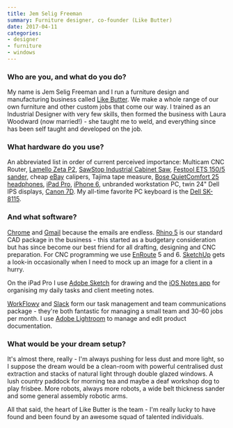 ```yaml
---
title: Jem Selig Freeman
summary: Furniture designer, co-founder (Like Butter)
date: 2017-04-11
categories:
- designer
- furniture
- windows
---
```


### Who are you, and what do you do?

My name is Jem Selig Freeman and I run a furniture design and manufacturing business called [Like Butter](http://likebutter.com.au/ "Jem's furniture design company website."). We make a whole range of our own furniture and other custom jobs that come our way. I trained as an Industrial Designer with very few skills, then formed the business with Laura Woodward (now married!) - she taught me to weld, and everything since has been self taught and developed on the job.

### What hardware do you use?

An abbreviated list in order of current perceived importance: Multicam CNC Router, [Lamello Zeta P2][zeta-p2], [SawStop Industrial Cabinet Saw][industrial-cabinet-saw], [Festool ETS 150/5 sander][ets-150-5], cheap [eBay][] calipers, Tajima tape measure, [Bose QuietComfort 25 headphones][quietcomfort-25], [iPad Pro][ipad-pro], [iPhone 6][iphone-6], unbranded workstation PC, twin 24" Dell IPS displays, [Canon 7D][eos-7d]. My all-time favorite PC keyboard is the [Dell SK-8115][sk-8115].

### And what software?

[Chrome][] and [Gmail][] because the emails are endless. [Rhino 5][rhino] is our standard CAD package in the business - this started as a budgetary consideration but has since become our best friend for all drafting, designing and CNC preparation. For CNC programming we use [EnRoute][] 5 and 6. [SketchUp][] gets a look-in occasionally when I need to mock up an image for a client in a hurry.

On the iPad Pro I use [Adobe Sketch][photoshop-sketch-ios] for drawing and the [iOS Notes app][notes-ios] for organising my daily tasks and client meeting notes.

[WorkFlowy][] and [Slack][] form our task management and team communications package - they're both fantastic for managing a small team and 30-60 jobs per month. I use [Adobe Lightroom][lightroom] to manage and edit product documentation.

### What would be your dream setup?

It's almost there, really - I'm always pushing for less dust and more light, so I suppose the dream would be a clean-room with powerful centralised dust extraction and stacks of natural light through double glazed windows. A lush country paddock for morning tea and maybe a deaf workshop dog to play frisbee. More robots, always more robots, a wide belt thickness sander and some general assembly robotic arms.

All that said, the heart of Like Butter is the team - I'm really lucky to have found and been found by an awesome squad of talented individuals.

[chrome]: https://www.google.com/intl/en/chrome/ "A WebKit-based browser, where each tab runs in its own thread."
[ebay]: http://www.ebay.com/n/error "An auction service."
[enroute]: https://enroutesoftware.com:443/ "CNC software."
[eos-7d]: http://web.archive.org/web/20151105102657/http://www.usa.canon.com/cusa/consumer/products/cameras/slr_cameras/eos_7d "An 18 megapixel digital SLR."
[ets-150-5]: https://www.festool.com/@571911 "An electric sander."
[gmail]: https://mail.google.com/mail/u/0/ "Web-based email."
[industrial-cabinet-saw]: https://www.sawstop.com/table-saws/by-model/industrial-cabinet-saw "A cabinet saw."
[ipad-pro]: https://en.wikipedia.org/wiki/IPad_Pro "An iOS tablet."
[iphone-6]: https://en.wikipedia.org/wiki/IPhone_6 "A smartphone."
[lightroom]: https://www.adobe.com/products/photoshop-lightroom.html "Photo management and editing software."
[notes-ios]: https://en.wikipedia.org/wiki/Notes_(application) "A built-in note-taking app."
[photoshop-sketch-ios]: https://apps.apple.com/us/app/adobe-photoshop-sketch/id839085644 "A drawing and illustration app."
[quietcomfort-25]: https://www.bose.com/en_us/black_friday.html "Noise-cancelling headphones."
[rhino]: https://www.rhino3d.com/ "3D modelling software."
[sk-8115]: https://www.newegg.com/p/0GA-002N-000D5 "A USB keyboard."
[sketchup]: https://www.sketchup.com/ "3D modeling software."
[slack]: https://slack.com/intl/ja-jp/ "A collaboration service."
[workflowy]: https://workflowy.com/ "A task/to-do service."
[zeta-p2]: http://web.archive.org/web/20171214031619/http://www.lamello.com:80/en/home/join-wood/p-system/zeta-p2.html "A biscuit wood joiner."
